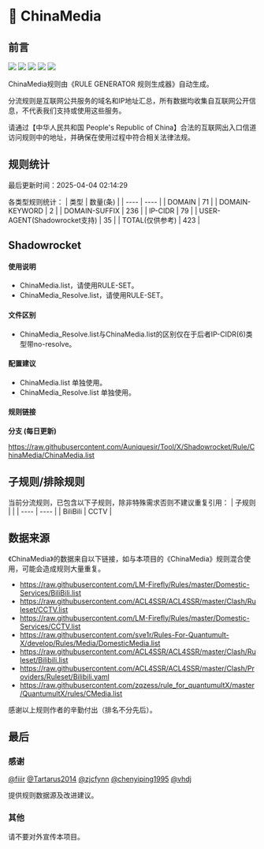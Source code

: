 # 🧸 ChinaMedia

## 前言

![](https://shields.io/badge/-移除重复规则-ff69b4) ![](https://shields.io/badge/-DOMAIN与DOMAIN--SUFFIX合并-green) ![](https://shields.io/badge/-DOMAIN--SUFFIX间合并-critical) ![](https://shields.io/badge/-DOMAIN--SUFFIX与DOMAIN--KEYWORD合并-blue) ![](https://shields.io/badge/-IP--CIDR(6)合并-blueviolet) 

ChinaMedia规则由《RULE GENERATOR 规则生成器》自动生成。

分流规则是互联网公共服务的域名和IP地址汇总，所有数据均收集自互联网公开信息，不代表我们支持或使用这些服务。

请通过【中华人民共和国 People's Republic of China】合法的互联网出入口信道访问规则中的地址，并确保在使用过程中符合相关法律法规。

## 规则统计

最后更新时间：2025-04-04 02:14:29

各类型规则统计：
| 类型 | 数量(条)  | 
| ---- | ----  |
| DOMAIN | 71  | 
| DOMAIN-KEYWORD | 2  | 
| DOMAIN-SUFFIX | 236  | 
| IP-CIDR | 79  | 
| USER-AGENT(Shadowrocket支持) | 35  | 
| TOTAL(仅供参考) | 423  | 


## Shadowrocket 

#### 使用说明
- ChinaMedia.list，请使用RULE-SET。
- ChinaMedia_Resolve.list，请使用RULE-SET。

#### 文件区别
- ChinaMedia_Resolve.list与ChinaMedia.list的区别仅在于后者IP-CIDR(6)类型带no-resolve。

#### 配置建议
- ChinaMedia.list 单独使用。
- ChinaMedia_Resolve.list 单独使用。

#### 规则链接
**分支 (每日更新)**

https://raw.githubusercontent.com/Auniquesir/Tool/X/Shadowrocket/Rule/ChinaMedia/ChinaMedia.list











## 子规则/排除规则

当前分流规则，已包含以下子规则，除非特殊需求否则不建议重复引用：
| 子规则  |  | 
| ---- | ----  |
| BiliBili | CCTV  | 


## 数据来源

《ChinaMedia》的数据来自以下链接，如与本项目的《ChinaMedia》规则混合使用，可能会造成规则大量重复。

- https://raw.githubusercontent.com/LM-Firefly/Rules/master/Domestic-Services/BiliBili.list
- https://raw.githubusercontent.com/ACL4SSR/ACL4SSR/master/Clash/Ruleset/CCTV.list
- https://raw.githubusercontent.com/LM-Firefly/Rules/master/Domestic-Services/CCTV.list
- https://raw.githubusercontent.com/sve1r/Rules-For-Quantumult-X/develop/Rules/Media/DomesticMedia.list
- https://raw.githubusercontent.com/ACL4SSR/ACL4SSR/master/Clash/Ruleset/Bilibili.list
- https://raw.githubusercontent.com/ACL4SSR/ACL4SSR/master/Clash/Providers/Ruleset/Bilibili.yaml
- https://raw.githubusercontent.com/zqzess/rule_for_quantumultX/master/QuantumultX/rules/CMedia.list


感谢以上规则作者的辛勤付出（排名不分先后）。

## 最后

### 感谢

[@fiiir](https://github.com/fiiir) [@Tartarus2014](https://github.com/Tartarus2014) [@zjcfynn](https://github.com/zjcfynn) [@chenyiping1995](https://github.com/chenyiping1995) [@vhdj](https://github.com/vhdj)

提供规则数据源及改进建议。

### 其他

请不要对外宣传本项目。